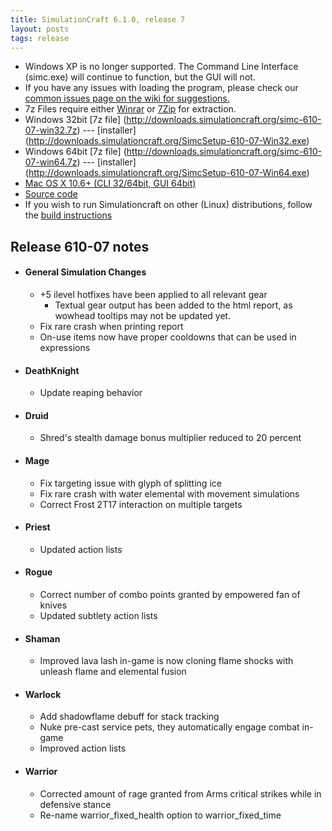 ```yaml
---
title: SimulationCraft 6.1.0, release 7
layout: posts
tags: release
---
```

* Windows XP is no longer supported. The Command Line Interface (simc.exe) will continue to function, but the GUI will not.
* If you have any issues with loading the program, please check our [common issues page on the wiki for suggestions.](http://code.google.com/p/simulationcraft/wiki/CommonIssues)
* 7z Files require either [Winrar](http://www.rarlab.com/) or [7Zip](http://www.7-zip.org/) for extraction.
* Windows 32bit [7z file] (http://downloads.simulationcraft.org/simc-610-07-win32.7z) ---  [installer] (http://downloads.simulationcraft.org/SimcSetup-610-07-Win32.exe)
* Windows 64bit [7z file] (http://downloads.simulationcraft.org/simc-610-07-win64.7z) ---  [installer] (http://downloads.simulationcraft.org/SimcSetup-610-07-Win64.exe)
* [Mac OS X 10.6+ (CLI 32/64bit, GUI 64bit)](http://downloads.simulationcraft.org/simc-610-07-osx-x86.dmg)
* [Source code](http://downloads.simulationcraft.org/simc-610-07-source.zip)
* If you wish to run Simulationcraft on other (Linux) distributions, follow the [build instructions](http://code.google.com/p/simulationcraft/wiki/HowToBuild)

## Release 610-07 notes
* #### General Simulation Changes
  * +5 ilevel hotfixes have been applied to all relevant gear
    * Textual gear output has been added to the html report, as wowhead tooltips may not be updated yet. 
  * Fix rare crash when printing report
  * On-use items now have proper cooldowns that can be used in expressions
* #### DeathKnight
  * Update reaping behavior
* #### Druid
  * Shred's stealth damage bonus multiplier reduced to 20 percent
* #### Mage
  * Fix targeting issue with glyph of splitting ice
  * Fix rare crash with water elemental with movement simulations
  * Correct Frost 2T17 interaction on multiple targets
* #### Priest
  * Updated action lists
* #### Rogue
  * Correct number of combo points granted by empowered fan of knives
  * Updated subtlety action lists
* #### Shaman
  * Improved lava lash in-game is now cloning flame shocks with unleash flame and elemental fusion
* #### Warlock
  * Add shadowflame debuff for stack tracking
  * Nuke pre-cast service pets, they automatically engage combat in-game
  * Improved action lists
* #### Warrior
  * Corrected amount of rage granted from Arms critical strikes while in defensive stance
  * Re-name warrior_fixed_health option to warrior_fixed_time